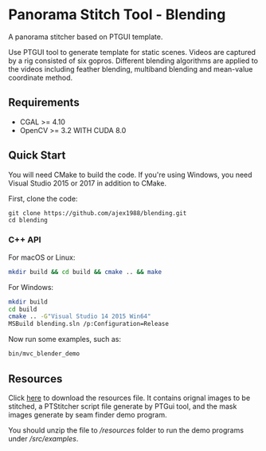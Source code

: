 # Panorama Stitch Tool - Blending

A panorama stitcher based on PTGUI template.

Use PTGUI tool to generate template for static scenes.
Videos are captured by a rig consisted of six gopros.
Different blending algorithms are applied to the videos including feather blending, multiband blending and mean-value coordinate method.

## Requirements
* CGAL >= 4.10
* OpenCV >= 3.2 WITH CUDA 8.0

## Quick Start

You will need CMake to build the code. If you're using Windows, you need Visual Studio 2015 or 2017 in addition to CMake.

First, clone the code:

```
git clone https://github.com/ajex1988/blending.git
cd blending
```

### C++ API

For macOS or Linux:

```bash
mkdir build && cd build && cmake .. && make
```

For Windows:

```sh
mkdir build
cd build
cmake .. -G"Visual Studio 14 2015 Win64"
MSBuild blending.sln /p:Configuration=Release
```

Now run some examples, such as:

```sh
bin/mvc_blender_demo
```


## Resources
Click [here](http://cg.cs.tsinghua.edu.cn/blending/files/resources.zip) to download the resources file.
It contains orignal images to be stitched, a PTStitcher script file generate by PTGui tool, and the mask images generate by seam finder demo program. 

You should unzip the file to */resources* folder to run the demo programs under */src/examples*.
